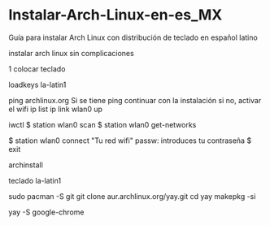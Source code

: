 # Instalar-Arch-Linux-en-es_MX
Guía para instalar Arch Linux con distribución de teclado en español latino

instalar arch linux sin complicaciones

1 colocar teclado

loadkeys la-latin1

ping archlinux.org
Si se tiene ping continuar con la instalación
si no, activar el wifi
ip list
ip link wlan0 up

iwctl
$ station wlan0 scan
$ station wlan0 get-networks

$ station wlan0 connect "Tu red wifi"
passw: introduces tu contraseña
$ exit

archinstall

teclado la-latin1


sudo pacman -S git
git clone aur.archlinux.org/yay.git
cd yay
makepkg -si

yay -S google-chrome
